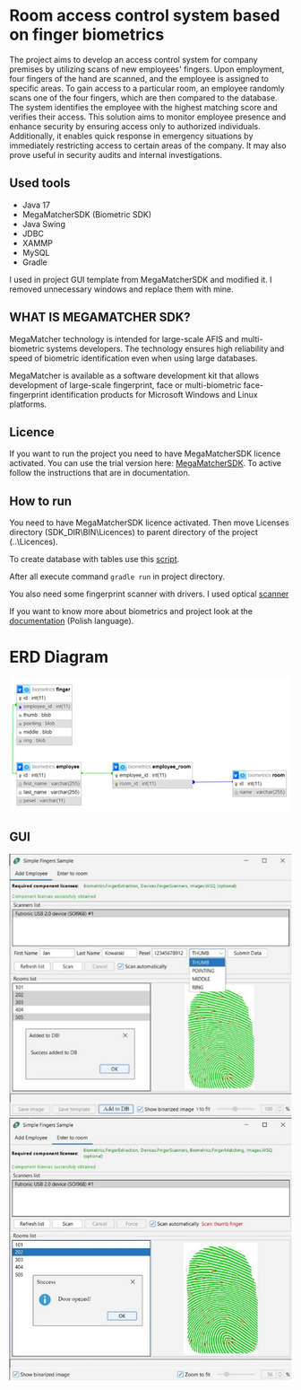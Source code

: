# Room access control system based on finger biometrics

The project aims to develop an access control system for company premises by utilizing scans of new employees' fingers. Upon employment, four fingers of the hand are scanned, and the employee is assigned to specific areas. To gain access to a particular room, an employee randomly scans one of the four fingers, which are then compared to the database. The system identifies the employee with the highest matching score and verifies their access. This solution aims to monitor employee presence and enhance security by ensuring access only to authorized individuals. Additionally, it enables quick response in emergency situations by immediately restricting access to certain areas of the company. It may also prove useful in security audits and internal investigations.

## Used tools

- Java 17
- MegaMatcherSDK (Biometric SDK)
- Java Swing
- JDBC
- XAMMP
- MySQL
- Gradle

I used in project GUI template from MegaMatcherSDK and modified it.
I removed unnecessary windows and replace them with mine.

## WHAT IS MEGAMATCHER SDK?

MegaMatcher technology is intended for large-scale AFIS and multi-biometric systems developers. 
The technology ensures high reliability and speed of biometric identification even when using large
databases.

MegaMatcher is available as a software development kit that allows development of large-scale
fingerprint, face or multi-biometric face-fingerprint identification products for Microsoft Windows 
and Linux platforms. 

## Licence

If you want to run the project you need to have MegaMatcherSDK licence activated. You can use the trial version here: [MegaMatcherSDK](https://www.neurotechnology.com/download.html#megamatcher_verifinger_verilook_verieye_sdk_trial). To active follow the instructions that are in documentation.

## How to run

You need to have MegaMatcherSDK licence activated. Then move Licenses directory (SDK_DIR\\BIN\\Licences) to parent directory of the project (..\\Licences).

To create database with tables use this [script](architecture/DB_build_script.sql).

After all execute command `gradle run` in project directory.

You also need some fingerprint scanner with drivers. I used optical [scanner](https://www.futronic-tech.com/pro-detail.php?pro_id=1543)

If you want to know more about biometrics and project look at the [documentation](architecture/DOCS_PL.pdf) (Polish language).

# ERD Diagram

![ERD_DIAGRAM](architecture/DB_diagram.png)

## GUI

![GUI_1](architecture/GUI_1.jpg?raw=true)
![GUI_1](architecture/GUI_2.jpg?raw=true)

